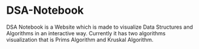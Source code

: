 # DSA-Notebook

DSA Notebook is a Website which is made to visualize Data Structures and Algorithms in an interactive way.
Currently it has two algorithms visualization that is Prims Algorithm and Kruskal Algorithm.
